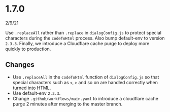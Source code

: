 # 1.7.0
2/9/21

Use `.replaceAll` rather than `.replace` in `dialogConfig.js` to protect special characters during the `codeToHtml` process. Also bump default-env to version `2.3.3`. Finally, we introduce a Cloudflare cache purge to deploy more quickly to production.

## Changes
- Use `.replaceAll` in the `codeToHtml` function of `dialogConfig.js` so that special characters such as `<`, `>` and so on are handled correctly when turned into HTML.
- Use default-env `2.3.3`.
- Change `.github/workflows/main.yaml` to introduce a cloudflare cache purge 2 minutes after merging to the master branch.
